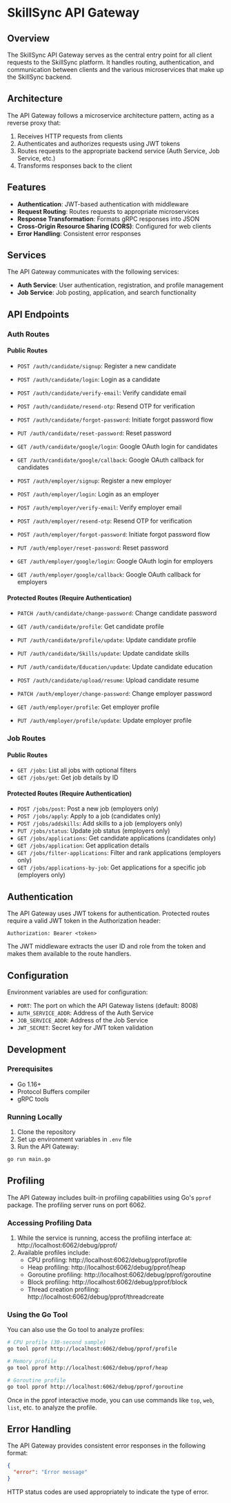 # SkillSync API Gateway

## Overview

The SkillSync API Gateway serves as the central entry point for all client requests to the SkillSync platform. It handles routing, authentication, and communication between clients and the various microservices that make up the SkillSync backend.

## Architecture

The API Gateway follows a microservice architecture pattern, acting as a reverse proxy that:

1. Receives HTTP requests from clients
2. Authenticates and authorizes requests using JWT tokens
3. Routes requests to the appropriate backend service (Auth Service, Job Service, etc.)
4. Transforms responses back to the client

## Features

- **Authentication**: JWT-based authentication with middleware
- **Request Routing**: Routes requests to appropriate microservices
- **Response Transformation**: Formats gRPC responses into JSON
- **Cross-Origin Resource Sharing (CORS)**: Configured for web clients
- **Error Handling**: Consistent error responses

## Services

The API Gateway communicates with the following services:

- **Auth Service**: User authentication, registration, and profile management
- **Job Service**: Job posting, application, and search functionality

## API Endpoints

### Auth Routes

#### Public Routes

- `POST /auth/candidate/signup`: Register a new candidate
- `POST /auth/candidate/login`: Login as a candidate
- `POST /auth/candidate/verify-email`: Verify candidate email
- `POST /auth/candidate/resend-otp`: Resend OTP for verification
- `POST /auth/candidate/forgot-password`: Initiate forgot password flow
- `PUT /auth/candidate/reset-password`: Reset password
- `GET /auth/candidate/google/login`: Google OAuth login for candidates
- `GET /auth/candidate/google/callback`: Google OAuth callback for candidates

- `POST /auth/employer/signup`: Register a new employer
- `POST /auth/employer/login`: Login as an employer
- `POST /auth/employer/verify-email`: Verify employer email
- `POST /auth/employer/resend-otp`: Resend OTP for verification
- `POST /auth/employer/forgot-password`: Initiate forgot password flow
- `PUT /auth/employer/reset-password`: Reset password
- `GET /auth/employer/google/login`: Google OAuth login for employers
- `GET /auth/employer/google/callback`: Google OAuth callback for employers

#### Protected Routes (Require Authentication)

- `PATCH /auth/candidate/change-password`: Change candidate password
- `GET /auth/candidate/profile`: Get candidate profile
- `PUT /auth/candidate/profile/update`: Update candidate profile
- `PUT /auth/candidate/Skills/update`: Update candidate skills
- `PUT /auth/candidate/Education/update`: Update candidate education
- `POST /auth/candidate/upload/resume`: Upload candidate resume

- `PATCH /auth/employer/change-password`: Change employer password
- `GET /auth/employer/profile`: Get employer profile
- `PUT /auth/employer/profile/update`: Update employer profile

### Job Routes

#### Public Routes

- `GET /jobs`: List all jobs with optional filters
- `GET /jobs/get`: Get job details by ID

#### Protected Routes (Require Authentication)

- `POST /jobs/post`: Post a new job (employers only)
- `POST /jobs/apply`: Apply to a job (candidates only)
- `POST /jobs/addskills`: Add skills to a job (employers only)
- `PUT /jobs/status`: Update job status (employers only)
- `GET /jobs/applications`: Get candidate applications (candidates only)
- `GET /jobs/application`: Get application details
- `GET /jobs/filter-applications`: Filter and rank applications (employers only)
- `GET /jobs/applications-by-job`: Get applications for a specific job (employers only)

## Authentication

The API Gateway uses JWT tokens for authentication. Protected routes require a valid JWT token in the Authorization header:

```
Authorization: Bearer <token>
```

The JWT middleware extracts the user ID and role from the token and makes them available to the route handlers.

## Configuration

Environment variables are used for configuration:

- `PORT`: The port on which the API Gateway listens (default: 8008)
- `AUTH_SERVICE_ADDR`: Address of the Auth Service
- `JOB_SERVICE_ADDR`: Address of the Job Service
- `JWT_SECRET`: Secret key for JWT token validation

## Development

### Prerequisites

- Go 1.16+
- Protocol Buffers compiler
- gRPC tools

### Running Locally

1. Clone the repository
2. Set up environment variables in `.env` file
3. Run the API Gateway:

```bash
go run main.go
```

## Profiling

The API Gateway includes built-in profiling capabilities using Go's `pprof` package. The profiling server runs on port 6062.

### Accessing Profiling Data

1. While the service is running, access the profiling interface at: http://localhost:6062/debug/pprof/
2. Available profiles include:
   - CPU profiling: http://localhost:6062/debug/pprof/profile
   - Heap profiling: http://localhost:6062/debug/pprof/heap
   - Goroutine profiling: http://localhost:6062/debug/pprof/goroutine
   - Block profiling: http://localhost:6062/debug/pprof/block
   - Thread creation profiling: http://localhost:6062/debug/pprof/threadcreate

### Using the Go Tool

You can also use the Go tool to analyze profiles:

```bash
# CPU profile (30-second sample)
go tool pprof http://localhost:6062/debug/pprof/profile

# Memory profile
go tool pprof http://localhost:6062/debug/pprof/heap

# Goroutine profile
go tool pprof http://localhost:6062/debug/pprof/goroutine
```

Once in the pprof interactive mode, you can use commands like `top`, `web`, `list`, etc. to analyze the profile.

## Error Handling

The API Gateway provides consistent error responses in the following format:

```json
{
  "error": "Error message"
}
```

HTTP status codes are used appropriately to indicate the type of error.
